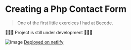 # Creating a Php Contact Form
> One of the first little exercices I had at Becode.

🚨🚨🚨 Project is still under development 🚨🚨🚨

![Image]()
[Deployed on netlify]()